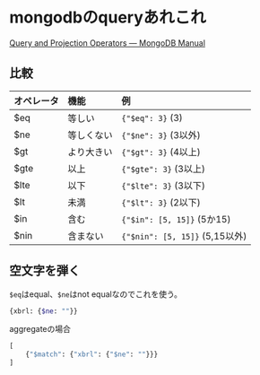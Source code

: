 # mongodbのqueryあれこれ

[Query and Projection Operators — MongoDB Manual](https://docs.mongodb.com/manual/reference/operator/query/)

## 比較

| オペレータ | 機能   | 例                             |
|:------|:------|:-------------------------------|
| $eq   | 等しい   | `{"$eq": 3}` (3)               |
| $ne   | 等しくない | `{"$ne": 3}` (3以外)           |
| $gt   | より大きい | `{"$gt": 3}` (4以上)           |
| $gte  | 以上   | `{"$gte": 3}` (3以上)          |
| $lte  | 以下   | `{"$lte": 3}` (3以下)          |
| $lt   | 未満   | `{"$lt": 3}` (2以下)           |
| $in   | 含む    | `{"$in": [5, 15]}` (5か15)      |
| $nin  | 含まない  | `{"$nin": [5, 15]}` (5,15以外) |

## 空文字を弾く

`$eq`はequal、`$ne`はnot equalなのでこれを使う。

```bash
{xbrl: {$ne: ""}}
```

aggregateの場合

```python
[
    {"$match": {"xbrl": {"$ne": ""}}}
]
```
